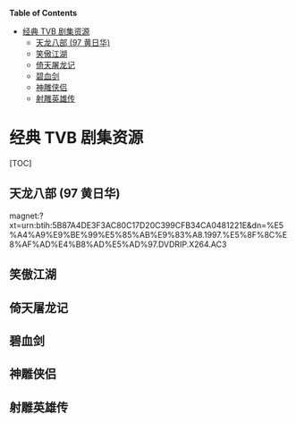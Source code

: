 <!-- START doctoc generated TOC please keep comment here to allow auto update -->
<!-- DON'T EDIT THIS SECTION, INSTEAD RE-RUN doctoc TO UPDATE -->
**Table of Contents**

- [经典 TVB 剧集资源](#%E7%BB%8F%E5%85%B8-tvb-%E5%89%A7%E9%9B%86%E8%B5%84%E6%BA%90)
  - [天龙八部 (97 黄日华)](#%E5%A4%A9%E9%BE%99%E5%85%AB%E9%83%A8-97-%E9%BB%84%E6%97%A5%E5%8D%8E)
  - [笑傲江湖](#%E7%AC%91%E5%82%B2%E6%B1%9F%E6%B9%96)
  - [倚天屠龙记](#%E5%80%9A%E5%A4%A9%E5%B1%A0%E9%BE%99%E8%AE%B0)
  - [碧血剑](#%E7%A2%A7%E8%A1%80%E5%89%91)
  - [神雕侠侣](#%E7%A5%9E%E9%9B%95%E4%BE%A0%E4%BE%A3)
  - [射雕英雄传](#%E5%B0%84%E9%9B%95%E8%8B%B1%E9%9B%84%E4%BC%A0)

<!-- END doctoc generated TOC please keep comment here to allow auto update -->



# 经典 TVB 剧集资源

[TOC]

## 天龙八部 (97 黄日华)

magnet:?xt=urn:btih:5B87A4DE3F3AC80C17D20C399CFB34CA0481221E&dn=%E5%A4%A9%E9%BE%99%E5%85%AB%E9%83%A8.1997.%E5%8F%8C%E8%AF%AD%E4%B8%AD%E5%AD%97.DVDRIP.X264.AC3

## 笑傲江湖

## 倚天屠龙记

## 碧血剑

## 神雕侠侣

## 射雕英雄传
